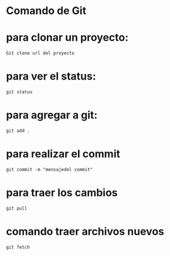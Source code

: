 # Comando de Git

# para clonar un proyecto:
    Git clone url del proyecto

# para ver el status:
    git status
    
# para agregar a git:
    git add .

# para realizar el commit
    git commit -m "mensajedel commit"

# para traer los cambios
    git pull
    
# comando traer archivos nuevos
    git fetch
